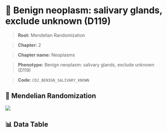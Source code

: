 # 🧪 Benign neoplasm: salivary glands, exclude unknown (D119)

> **Root:** Mendelian Randomization

> **Chapter:** 2  

> **Chapter name:** Neoplasms

> **Phenotype:** Benign neoplasm: salivary glands, exclude unknown (D119)  

> **Code:** `CD2_BENIGN_SALIVARY_KNOWN`

## 🧬 Mendelian Randomization  

<img src="/MR/Figures/Forward/CD2_BENIGN_SALIVARY_KNOWN.png"/>

## 📊 Data Table

<CsvTableMRF src="/MR/Data/Forward/CD2_BENIGN_SALIVARY_KNOWN.csv"/>
